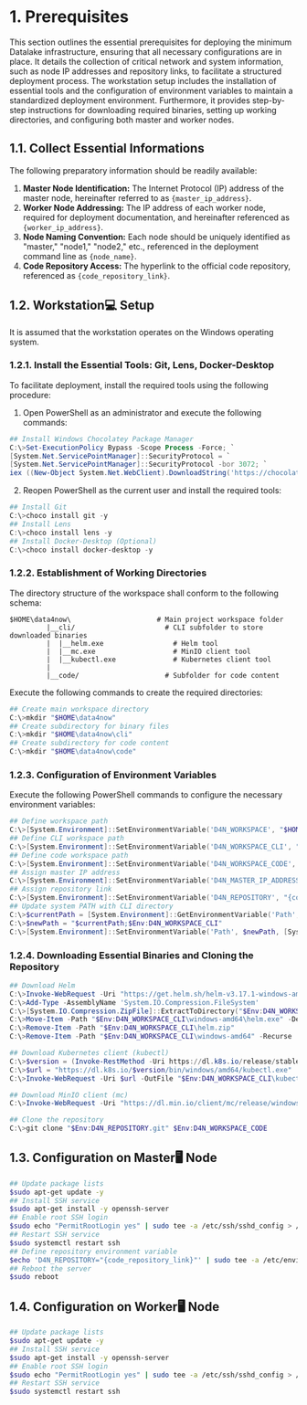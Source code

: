 # 1. Prerequisites

This section outlines the essential prerequisites for deploying the minimum Datalake infrastructure, ensuring that all necessary configurations are in place. It details the collection of critical network and system information, such as node IP addresses and repository links, to facilitate a structured deployment process. The workstation setup includes the installation of essential tools and the configuration of environment variables to maintain a standardized deployment environment. Furthermore, it provides step-by-step instructions for downloading required binaries, setting up working directories, and configuring both master and worker nodes.

## 1.1. Collect Essential Informations

The following preparatory information should be readily available:

1. **Master Node Identification:** The Internet Protocol (IP) address of the master node, hereinafter referred to as `{master_ip_address}`.
2. **Worker Node Addressing:** The IP address of each worker node, required for deployment documentation, and hereinafter referenced as `{worker_ip_address}`.
3. **Node Naming Convention:** Each node should be uniquely identified as "master," "node1," "node2," etc., referenced in the deployment command line as `{node_name}`.
4. **Code Repository Access:** The hyperlink to the official code repository, referenced as `{code_repository_link}`.

## 1.2. Workstation💻 Setup 

It is assumed that the workstation operates on the Windows operating system.

### 1.2.1. Install the Essential Tools: Git, Lens, Docker-Desktop

To facilitate deployment, install the required tools using the following procedure:

1. Open PowerShell as an administrator and execute the following commands:

```powershell
## Install Windows Chocolatey Package Manager
C:\>Set-ExecutionPolicy Bypass -Scope Process -Force; `
[System.Net.ServicePointManager]::SecurityProtocol = `
[System.Net.ServicePointManager]::SecurityProtocol -bor 3072; `
iex ((New-Object System.Net.WebClient).DownloadString('https://chocolatey.org/install.ps1'))
```

2. Reopen PowerShell as the current user and install the required tools:

```powershell
## Install Git
C:\>choco install git -y
## Install Lens
C:\>choco install lens -y
## Install Docker-Desktop (Optional)
C:\>choco install docker-desktop -y
```

### 1.2.2. Establishment of Working Directories

The directory structure of the workspace shall conform to the following schema:

```
$HOME\data4now\                     # Main project workspace folder
         |__cli/                      # CLI subfolder to store downloaded binaries
         |  |__helm.exe                 # Helm tool
         |  |__mc.exe                   # MinIO client tool
         |  |__kubectl.exe              # Kubernetes client tool
         |
         |__code/                     # Subfolder for code content
```

Execute the following commands to create the required directories:

```powershell
## Create main workspace directory
C:\>mkdir "$HOME\data4now"
## Create subdirectory for binary files
C:\>mkdir "$HOME\data4now\cli"
## Create subdirectory for code content
C:\>mkdir "$HOME\data4now\code"
```

### 1.2.3. Configuration of Environment Variables

Execute the following PowerShell commands to configure the necessary environment variables:

```powershell
## Define workspace path
C:\>[System.Environment]::SetEnvironmentVariable('D4N_WORKSPACE', "$HOME\data4now", [System.EnvironmentVariableTarget]::User)
## Define CLI workspace path
C:\>[System.Environment]::SetEnvironmentVariable('D4N_WORKSPACE_CLI', "$HOME\data4now\cli", [System.EnvironmentVariableTarget]::User)
## Define code workspace path
C:\>[System.Environment]::SetEnvironmentVariable('D4N_WORKSPACE_CODE', "$HOME\data4now\code", [System.EnvironmentVariableTarget]::User)
## Assign master IP address
C:\>[System.Environment]::SetEnvironmentVariable('D4N_MASTER_IP_ADDRESS', "{master_ip_address}", [System.EnvironmentVariableTarget]::User)
## Assign repository link
C:\>[System.Environment]::SetEnvironmentVariable('D4N_REPOSITORY', "{code_repository_link}", [System.EnvironmentVariableTarget]::User)
## Update system PATH with CLI directory
C:\>$currentPath = [System.Environment]::GetEnvironmentVariable('Path', [System.EnvironmentVariableTarget]::User)
C:\>$newPath = "$currentPath;$Env:D4N_WORKSPACE_CLI"
C:\>[System.Environment]::SetEnvironmentVariable('Path', $newPath, [System.EnvironmentVariableTarget]::User)
```

### 1.2.4. Downloading Essential Binaries and Cloning the Repository

```powershell
## Download Helm
C:\>Invoke-WebRequest -Uri "https://get.helm.sh/helm-v3.17.1-windows-amd64.zip" -OutFile "$Env:D4N_WORKSPACE_CLI\helm.zip"
C:\>Add-Type -AssemblyName 'System.IO.Compression.FileSystem'
C:\>[System.IO.Compression.ZipFile]::ExtractToDirectory("$Env:D4N_WORKSPACE_CLI\helm.zip", $Env:D4N_WORKSPACE_CLI)
C:\>Move-Item -Path "$Env:D4N_WORKSPACE_CLI\windows-amd64\helm.exe" -Destination $Env:D4N_WORKSPACE_CLI
C:\>Remove-Item -Path "$Env:D4N_WORKSPACE_CLI\helm.zip"
C:\>Remove-Item -Path "$Env:D4N_WORKSPACE_CLI\windows-amd64" -Recurse

## Download Kubernetes client (kubectl)
C:\>$version = (Invoke-RestMethod -Uri https://dl.k8s.io/release/stable.txt).Trim()
C:\>$url = "https://dl.k8s.io/$version/bin/windows/amd64/kubectl.exe"
C:\>Invoke-WebRequest -Uri $url -OutFile "$Env:D4N_WORKSPACE_CLI\kubectl.exe"

## Download MinIO client (mc)
C:\>Invoke-WebRequest -Uri "https://dl.min.io/client/mc/release/windows-amd64/mc.exe" -OutFile "$Env:D4N_WORKSPACE_CLI\mc.exe"

## Clone the repository
C:\>git clone "$Env:D4N_REPOSITORY.git" $Env:D4N_WORKSPACE_CODE
```

## 1.3. Configuration on Master🖥 Node

```bash
## Update package lists
$sudo apt-get update -y
## Install SSH service
$sudo apt-get install -y openssh-server
## Enable root SSH login
$sudo echo "PermitRootLogin yes" | sudo tee -a /etc/ssh/sshd_config > /dev/null
## Restart SSH service
$sudo systemctl restart ssh
## Define repository environment variable
$echo 'D4N_REPOSITORY="{code_repository_link}"' | sudo tee -a /etc/environment
## Reboot the server
$sudo reboot
```

## 1.4. Configuration on Worker🖥 Node

```bash
## Update package lists
$sudo apt-get update -y
## Install SSH service
$sudo apt-get install -y openssh-server
## Enable root SSH login
$sudo echo "PermitRootLogin yes" | sudo tee -a /etc/ssh/sshd_config > /dev/null
## Restart SSH service
$sudo systemctl restart ssh
```

